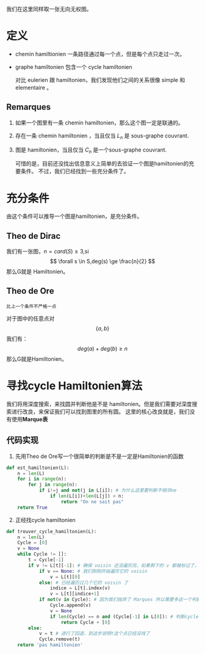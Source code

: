 我们在这里同样取一张无向无权图。
# 定义
- chemin hamiltionien
	一条路径通过每一个点，但是每个点只走过一次。
- graphe hamiltonien
	包含一个 cycle hamiltonien

	对比 eulerien 跟 hamiltonien，我们发现他们之间的关系很像 simple 和 elementaire 。

## Remarques
1. 如果一个图里有一条 chemin hamiltonien，那么这个图一定是联通的。
2. 存在一条 chemin hamiltonien ，当且仅当 $L_{n}$ 是 sous-graphe couvrant.
3. 图是 hamiltonien，当且仅当 $C_{n}$ 是一个sous-graphe couvrant.

	可惜的是，目前还没找出信息意义上简单的去验证一个图是hamiltonien的充要条件。
	不过，我们已经找到一些充分条件了。

# 充分条件
由这个条件可以推导一个图是hamiltonien，是充分条件。

## Theo de Dirac
我们有一张图，$n = card(S) \ge 3$,si
$$
\forall s \in S,deg(s) \ge \frac{n}{2}
$$
那么G就是 Hamiltonien。

## Theo de Ore
	比上一个条件不严格一点
对于图中的任意点对
$$
\{a,b\}
$$
我们有：
$$
deg(a)+deg(b)\ge n
$$
那么G就是Hamiltonien。

# 寻找cycle Hamiltonien算法
我们将用深度搜索，来找圆并判断他是不是 hamiltonien。但是我们需要对深度搜索进行改良，来保证我们可以找到图里的所有圆。
	这里的核心改良就是，我们没有使用**Marque表**

## 代码实现
1. 先用Theo de Ore写一个很简单的判断是不是一定是Hamiltonien的函数
```python
def est_hamiltonien(L):
	n = len(L)
	for i in range(n):
		for j in range(n):
			if i!=j and not(j in L[i]): # 为什么这里要判断不相邻ne
				if len(L[i])+len(L[j]) < n:
					return "On ne sait pas"
	return True
```
2. 正经找cycle hamiltonien
```python
def trouver_cycle_hamiltonien(L):
	n = len(L)
	Cycle = [0]
	v = None
	while Cycle != []:
		t = Cycle[-1]
		if v != L[t][-1]: # 确保 voisin 还没遍历完，如果剩下的 v 都被标记了，而我们还找不到答案，那么我们就得抛弃这个t点，这里检查的是[-1]是想保证我们刚开始遍历时不会跳过一些 voisin
			if v == None: # 我们刚刚开始遍历它的 voisin
				v = L[t][0]
			else: # 已经遍历过几个它的 voisin 了
				indice = L[t].index(v)
				v = L[t][indice+1]
			if not(v in Cycle): # 因为我们抛弃了 Marques 所以需要多这一个判断防止死循环 
				Cycle.append(v)
				v = None
				if len(Cycle) == n and (Cycle[-1] in L[0]): # 判断cycle有没有称为hamiltonien
					return Cycle + [0]
		else:
			v = t # 进行了回退，到这步说明t这个点已经没戏了
			Cycle.remove(t)
	return 'pas hamiltonien'
```

